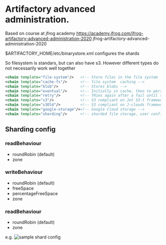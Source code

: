 # Artifactory advanced administration. 

Based on course at jfrog academy https://academy.jfrog.com/jfrog-artifactory-advanced-administration-2020 jfrog-artifactory-advanced-administration-2020 

$ARTIFACTORY_HOME/etc/binarystore.xml configures the shards

So filesystem is standars, but can also have s3. However different types do not necessarily work well together

```xml
<chain template="file-system"/>   <!-- Store files in the file system -->
<chain template="cache-fs"/>      <!-- file system  caching -->
<chain template="blob"/>          <!-- Stores blobs -->
<chain template="eventual"/>      <!-- Initially in cache, then to persistent -->
<chain template="retry"/>         <!-- TRies again after a fail until stored -->
<chain template="s3"/>            <!-- S3 compliant on Jet S3-t framework -->
<chain template="s3Old"/>         <!-- S3 compliant on J-clouds framework -->
<chain template="google-storage"/><!-- Google Cloud storage -->
<chain template="sharding"/>      <!-- sharded file storage, user configures mounts (number of shards) and redundancy (number of copies each file shoudl be replicated accross -->
```

## Sharding config
### readBehaviour
* roundRobin (default)
* zone

### writeBehaviour
* roundRobin (default)
* freeSpace
* percentageFreeSpace
* zone

### readBehaviour
* roundRobin (default)
* zone

e.g.
![sample shard config](https://github.com/khylo/CourseNotes/blob/[branch]/image.jpg?raw=true)

